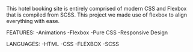 This hotel booking site is entirely comprised of modern CSS and Flexbox that is compiled from SCSS. 
This project we made use of flexbox to align everything with ease.

FEATURES:
-Animations
-Flexbox
-Pure CSS
-Responsive Design

LANGUAGES:
-HTML
-CSS
-FLEXBOX
-SCSS
